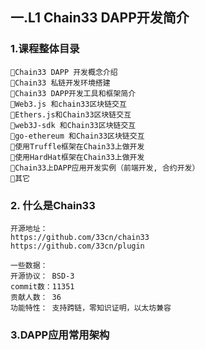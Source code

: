 ## 一.L1 Chain33 DAPP开发简介

### 1.课程整体目录
    Chain33 DAPP 开发概念介绍
    Chain33 私链开发环境搭建
    Chain33 DAPP开发工具和框架简介
    Web3.js 和chain33区块链交互
    Ethers.js和Chain33区块链交互
    web3J-sdk 和Chain33区块链交互
    go-ethereum 和Chain33区块链交互
    使用Truffle框架在Chain33上做开发
    使用HardHat框架在Chain33上做开发
    Chain33上DAPP应用开发实例（前端开发, 合约开发）
    其它

###  2. 什么是Chain33
    开源地址：
    https://github.com/33cn/chain33
    https://github.com/33cn/plugin

    一些数据：
    开源协议： BSD-3
    commit数：11351
    贡献人数： 36
    功能特性： 支持跨链，零知识证明，以太坊兼容

###  3.DAPP应用常用架构
